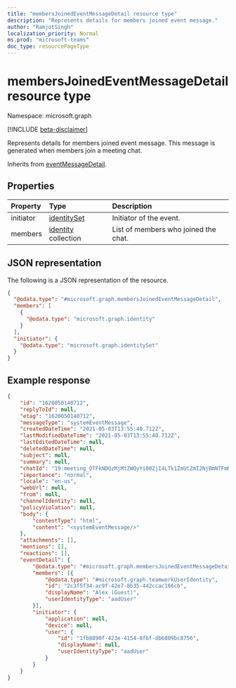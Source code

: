 ```yaml
---
title: "membersJoinedEventMessageDetail resource type"
description: "Represents details for members joined event message."
author: "RamjotSingh"
localization_priority: Normal
ms.prod: "microsoft-teams"
doc_type: resourcePageType
---
```


# membersJoinedEventMessageDetail resource type

Namespace: microsoft.graph

[!INCLUDE [beta-disclaimer](../../includes/beta-disclaimer.md)]

Represents details for members joined event message.
This message is generated when members join a meeting chat.


Inherits from [eventMessageDetail](../resources/eventmessagedetail.md).

## Properties
|Property|Type|Description|
|:---|:---|:---|
|initiator|[identitySet](../resources/identityset.md)|Initiator of the event.|
|members|[identity](../resources/identity.md) collection|List of members who joined the chat.|

## JSON representation
The following is a JSON representation of the resource.
<!-- {
  "blockType": "resource",
  "@odata.type": "microsoft.graph.membersJoinedEventMessageDetail"
}
-->
``` json
{
  "@odata.type": "#microsoft.graph.membersJoinedEventMessageDetail",
  "members": [
    {
      "@odata.type": "microsoft.graph.identity"
    }
  ],
  "initiator": {
    "@odata.type": "microsoft.graph.identitySet"
  }
}
```

## Example response

<!-- {
  "blockType": "response",
  "truncated": true,
  "@odata.type": "microsoft.graph.chatMessage"
} -->
```json
{
	"id": "1620050140712",
	"replyToId": null,
	"etag": "1620050140712",
	"messageType": "systemEventMessage",
	"createdDateTime": "2021-05-03T13:55:40.712Z",
	"lastModifiedDateTime": "2021-05-03T13:55:40.712Z",
	"lastEditedDateTime": null,
	"deletedDateTime": null,
	"subject": null,
	"summary": null,
	"chatId": "19:meeting_OTFkNDQzMjMtZWQyYi00ZjI4LTk1ZmUtZmI2NjBmNTFmMzg1@thread.v2",
	"importance": "normal",
	"locale": "en-us",
	"webUrl": null,
	"from": null,
	"channelIdentity": null,
	"policyViolation": null,
	"body": {
		"contentType": "html",
		"content": "<systemEventMessage/>"
	},
	"attachments": [],
	"mentions": [],
	"reactions": [],
	"eventDetail": {
		"@odata.type": "#microsoft.graph.membersJoinedEventMessageDetail",
		"members": [{
			"@odata.type": "#microsoft.graph.teamworkUserIdentity",
			"id": "2c3f5f34-ac9f-42e7-8b35-442ccac166cb",
			"displayName": "Alex (Guest)",
			"userIdentityType": "aadUser"
		}],
		"initiator": {
			"application": null,
			"device": null,
			"user": {
				"id": "1fb8890f-423e-4154-8fbf-db6809bc8756",
				"displayName": null,
				"userIdentityType": "aadUser"
			}
		}
	}
}
```
